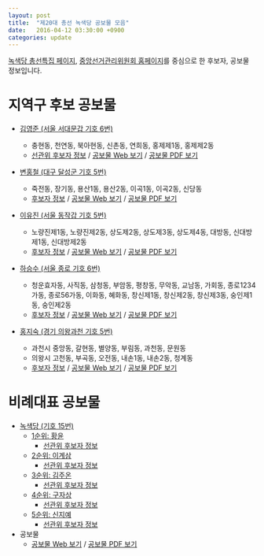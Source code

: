 ```yaml
---
layout: post
title:  "제20대 총선 녹색당 공보물 모음"
date:   2016-04-12 03:30:00 +0900
categories: update
---
```

[녹색당 총선특집 페이지](http://votegreen.kr), [중앙선거관리위원회 홈페이지](http://www.nec.go.kr)를 중심으로 한 후보자, 공보물 정보입니다.

# 지역구 후보 공보물

* [김영준 (서울 서대문갑 기호 6번)](http://blog.naver.com/joonscofield)
  * 충현동, 천연동, 북아현동, 신촌동, 연희동, 홍제제1동, 홍제제2동
  * [선관위 후보자 정보](http://info.nec.go.kr/electioninfo/candidate_detail_info.xhtml?electionId=0020160413&huboId=100119992]) / [공보물 Web 보기](http://policy.nec.go.kr/skin/doc.html?fn=20160401174303737_1.pdf&rs=/preview/html/201604/) / [공보물 PDF 보기](http://policy.nec.go.kr/data/20160401174303737_1.pdf)

* [변홍철 (대구 달성군 기호 5번)](http://blog.naver.com/grrepublic)
  * 죽전동, 장기동, 용산1동, 용산2동, 이곡1동, 이곡2동, 신당동
  * [후보자 정보](http://info.nec.go.kr/electioninfo/candidate_detail_info.xhtml?electionId=0020160413&huboId=100119513) / [공보물 Web 보기](http://policy.nec.go.kr/skin/doc.html?fn=20160401152403577_1.pdf&rs=/preview/html/201604/) / [공보물 PDF 보기](http://policy.nec.go.kr/data/20160401152403577_1.pdf)

* [이유진 (서울 동작갑 기호 5번)](http://blog.naver.com/whalewatch)
  * 노량진제1동, 노량진제2동, 상도제2동, 상도제3동, 상도제4동, 대방동, 신대방제1동, 신대방제2동
  * [후보자 정보](http://info.nec.go.kr/electioninfo/candidate_detail_info.xhtml?electionId=0020160413&huboId=100119140) / [공보물 Web 보기](http://policy.nec.go.kr/skin/doc.html?fn=20160331215553586_1.pdf&rs=/preview/html/201604/) / [공보물 PDF 보기](http://policy.nec.go.kr/data/20160331215553586_1.pdf)

* [하승수 (서울 종로 기호 6번)](http://blog.naver.com/haha9601)
  * 청운효자동, 사직동, 삼청동, 부암동, 평창동, 무악동, 교남동, 가회동, 종로1234가동, 종로56가동, 이화동, 혜화동, 창신제1동, 창신제2동, 창신제3동, 숭인제1동, 숭인제2동
  * [후보자 정보](http://info.nec.go.kr/electioninfo/candidate_detail_info.xhtml?electionId=0020160413&huboId=100119211) / [공보물 Web 보기](http://policy.nec.go.kr/skin/doc.html?fn=20160401132407221_1.pdf&rs=/preview/html/201604/) / [공보물 PDF 보기](http://policy.nec.go.kr/data/20160401132407221_1.pdf)

* [홍지숙 (경기 의왕과천 기호 5번)](http://zisoop.com/)
  * 과천시 중앙동, 갈현동, 별양동, 부림동, 과천동, 문원동
  * 의왕시 고천동, 부곡동, 오전동, 내손1동, 내손2동, 청계동
  * [후보자 정보](http://info.nec.go.kr/electioninfo/candidate_detail_info.xhtml?electionId=0020160413&huboId=100119109) / [공보물 Web 보기](http://policy.nec.go.kr/skin/doc.html?fn=20160401200031147_1.pdf&rs=/preview/html/201604/) / [공보물 PDF 보기](http://policy.nec.go.kr/data/20160401200031147_1.pdf)

# 비례대표 공보물

* [녹색당 (기호 15번)](http://info.nec.go.kr/electioninfo/electionInfo_report.xhtml?electionId=0020160413&requestURI=%2FWEB-INF%2Fjsp%2Felectioninfo%2F0020160413%2Fcp%2Fcpri03.jsp&topMenuId=CP&secondMenuId=CPRI03&menuId=CPRI03&statementId=CPRI03_%237&electionCode=7&cityCode=-1&sggCityCode=0&proportionalRepresentationCode=710&townCode=-1&sggTownCode=-1&dateCode=0&x=45&y=18)
  * [1순위: 황윤](http://votegreen.kr/pr/1)
    * [선관위 후보자 정보](http://info.nec.go.kr/electioninfo/candidate_detail_info.xhtml?electionId=0020160413&huboId=100120609)
  * [2순위: 이계삼](http://votegreen.kr/pr/2)
    * [선관위 후보자 정보](http://info.nec.go.kr/electioninfo/candidate_detail_info.xhtml?electionId=0020160413&huboId=100120610)
  * [3순위: 김주온](http://votegreen.kr/pr/3)
    * [선관위 후보자 정보](http://info.nec.go.kr/electioninfo/candidate_detail_info.xhtml?electionId=0020160413&huboId=100120612)
  * [4순위: 구자상](http://votegreen.kr/pr/4)
    * [선관위 후보자 정보](http://info.nec.go.kr/electioninfo/candidate_detail_info.xhtml?electionId=0020160413&huboId=100120613)
  * [5순위: 신지예](http://votegreen.kr/pr/5)
    * [선관위 후보자 정보](http://info.nec.go.kr/electioninfo/candidate_detail_info.xhtml?electionId=0020160413&huboId=100120614)
* 공보물
  * [공보물 Web 보기](http://policy.nec.go.kr/skin/doc.html?fn=20160329174006161_1.pdf&rs=/preview/html/201604/) / [공보물 PDF 보기](http://policy.nec.go.kr/data/20160329174006161_1.pdf)

